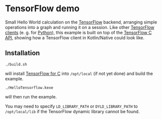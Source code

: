 # TensorFlow demo

Small Hello World calculation on the [TensorFlow](https://www.tensorflow.org/) backend, 
arranging simple operations into a graph and running it on a session.
Like other [TensorFlow clients](https://www.tensorflow.org/extend/language_bindings) 
(e. g. for [Python](https://github.com/tensorflow/tensorflow/tree/master/tensorflow/python/client)), 
this example is built on top of the 
[TensorFlow C API](https://github.com/tensorflow/tensorflow/blob/r1.1/tensorflow/c/c_api.h), 
showing how a TensorFlow client in Kotlin/Native could look like.

## Installation

    ./build.sh

will install [TensorFlow for C](https://www.tensorflow.org/versions/r1.1/install/install_c) into `/opt/local` (if not yet done) and build the example.

    ./HelloTensorflow.kexe

will then run the example.

You may need to specify `LD_LIBRARY_PATH` or `DYLD_LIBRARY_PATH` to `/opt/local/lib` if the TensorFlow dynamic library cannot be found.